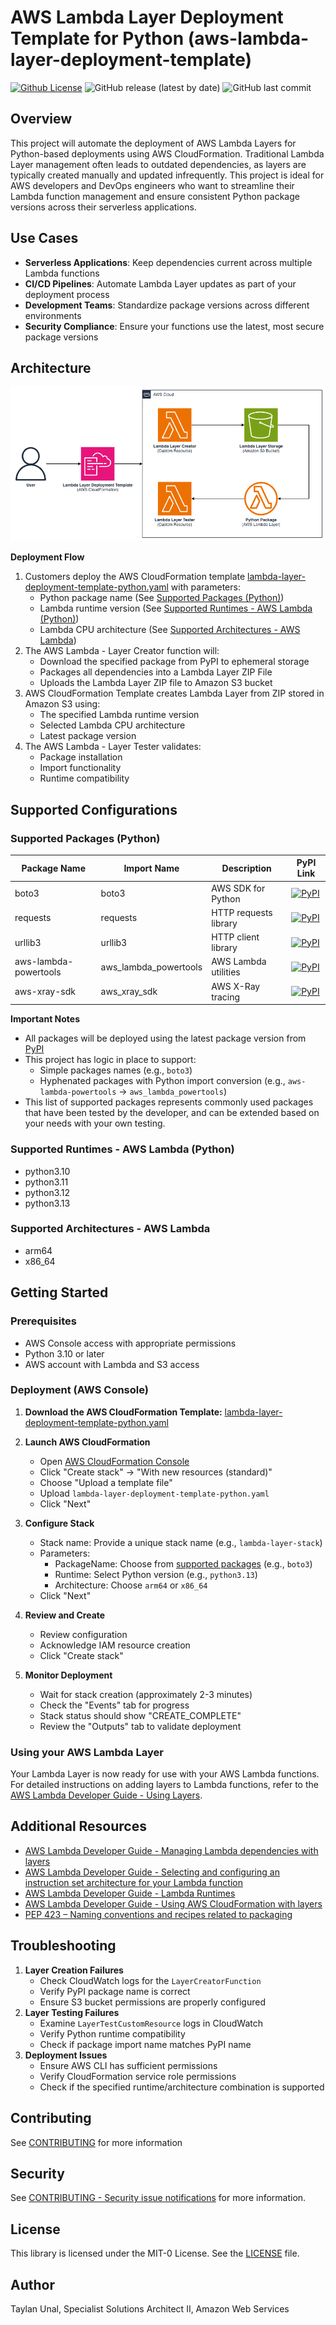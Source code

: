 # AWS Lambda Layer Deployment Template for Python (aws-lambda-layer-deployment-template)
[![Github License](https://img.shields.io/github/license/aws-samples/aws-lambda-layer-deployment-template?style=flat-square)](./LICENSE)
![GitHub release (latest by date)](https://img.shields.io/github/v/release/aws-samples/aws-lambda-layer-deployment-template?style=flat-square)
![GitHub last commit](https://img.shields.io/github/last-commit/aws-samples/aws-lambda-layer-deployment-template)

## Overview
This project will automate the deployment of AWS Lambda Layers for Python-based deployments using AWS CloudFormation. Traditional Lambda Layer management often leads to outdated dependencies, as layers are typically created manually and updated infrequently. This project is ideal for AWS developers and DevOps engineers who want to streamline their Lambda function management and ensure consistent Python package versions across their serverless applications.

## Use Cases
- **Serverless Applications**: Keep dependencies current across multiple Lambda functions
- **CI/CD Pipelines**: Automate Lambda Layer updates as part of your deployment process
- **Development Teams**: Standardize package versions across different environments
- **Security Compliance**: Ensure your functions use the latest, most secure package versions

## Architecture
![AWS Lambda Layer Deployment Template Architecture](images/aws-lambda-layer-deployment-template-light.png)

**Deployment Flow**
1. Customers deploy the AWS CloudFormation template [lambda-layer-deployment-template-python.yaml](lambda-layer-deployment-template-python.yaml) with parameters:
    - Python package name (See [Supported Packages (Python)](#supported-packages-python))
    - Lambda runtime version (See [Supported Runtimes - AWS Lambda (Python)](#supported-runtimes---aws-lambda-python))
    - Lambda CPU architecture (See [Supported Architectures - AWS Lambda](#supported-architectures---aws-lambda))
2. The AWS Lambda - Layer Creator function will:
    - Download the specified package from PyPI to ephemeral storage
    - Packages all dependencies into a Lambda Layer ZIP File
    - Uploads the Lambda Layer ZIP file to Amazon S3 bucket
3. AWS CloudFormation Template creates Lambda Layer from ZIP stored in Amazon S3 using:
    - The specified Lambda runtime version
    - Selected Lambda CPU architecture
    - Latest package version
4. The AWS Lambda - Layer Tester validates:
    - Package installation
    - Import functionality
    - Runtime compatibility
  
## Supported Configurations
### Supported Packages (Python)
| Package Name | Import Name | Description | PyPI Link |
|--------------|-------------|-------------|-----------|
| boto3 | boto3 | AWS SDK for Python | [![PyPI](https://img.shields.io/pypi/v/boto3.svg)](https://pypi.org/project/boto3/) |
| requests | requests | HTTP requests library | [![PyPI](https://img.shields.io/pypi/v/requests.svg)](https://pypi.org/project/requests/) |
| urllib3 | urllib3 | HTTP client library | [![PyPI](https://img.shields.io/pypi/v/urllib3.svg)](https://pypi.org/project/urllib3/) |
| aws-lambda-powertools | aws_lambda_powertools | AWS Lambda utilities | [![PyPI](https://img.shields.io/pypi/v/aws-lambda-powertools.svg)](https://pypi.org/project/aws-lambda-powertools/) |
| aws-xray-sdk | aws_xray_sdk | AWS X-Ray tracing | [![PyPI](https://img.shields.io/pypi/v/aws-xray-sdk.svg)](https://pypi.org/project/aws-xray-sdk/) |

**Important Notes**
- All packages will be deployed using the latest package version from [PyPI](https://pypi.org)
- This project has logic in place to support:
  - Simple packages names (e.g., `boto3`)
  - Hyphenated packages with Python import conversion (e.g., `aws-lambda-powertools` → `aws_lambda_powertools`)
- This list of supported packages represents commonly used packages that have been tested by the developer, and can be extended based on your needs with your own testing.

### Supported Runtimes - AWS Lambda (Python)
- python3.10
- python3.11
- python3.12
- python3.13

### Supported Architectures - AWS Lambda
- arm64
- x86_64

## Getting Started
### Prerequisites
- AWS Console access with appropriate permissions
- Python 3.10 or later
- AWS account with Lambda and S3 access

### Deployment (AWS Console)
1. **Download the AWS CloudFormation Template:** [lambda-layer-deployment-template-python.yaml](lambda-layer-deployment-template-python.yaml)

2. **Launch AWS CloudFormation**
   - Open [AWS CloudFormation Console](https://console.aws.amazon.com/cloudformation)
   - Click "Create stack" → "With new resources (standard)"
   - Choose "Upload a template file"
   - Upload `lambda-layer-deployment-template-python.yaml`
   - Click "Next"

3. **Configure Stack**
   - Stack name: Provide a unique stack name (e.g., `lambda-layer-stack`)
   - Parameters:
     - PackageName: Choose from [supported packages](#supported-packages-python) (e.g., `boto3`)
     - Runtime: Select Python version (e.g., `python3.13`)
     - Architecture: Choose `arm64` or `x86_64`
   - Click "Next"

4. **Review and Create**
   - Review configuration
   - Acknowledge IAM resource creation
   - Click "Create stack"

5. **Monitor Deployment**
   - Wait for stack creation (approximately 2-3 minutes)
   - Check the "Events" tab for progress
   - Stack status should show "CREATE_COMPLETE"
   - Review the "Outputs" tab to validate deployment

### Using your AWS Lambda Layer 
Your Lambda Layer is now ready for use with your AWS Lambda functions. For detailed instructions on adding layers to Lambda functions, refer to the [AWS Lambda Developer Guide - Using Layers](https://docs.aws.amazon.com/lambda/latest/dg/adding-layers.html).

## Additional Resources
- [AWS Lambda Developer Guide - Managing Lambda dependencies with layers](https://docs.aws.amazon.com/lambda/latest/dg/configuration-layers.html)
- [AWS Lambda Developer Guide - Selecting and configuring an instruction set architecture for your Lambda function](https://docs.aws.amazon.com/lambda/latest/dg/foundation-arch.html)
- [AWS Lambda Developer Guide - Lambda Runtimes](https://docs.aws.amazon.com/lambda/latest/dg/lambda-runtimes.html)
- [AWS Lambda Developer Guide - Using AWS CloudFormation with layers](https://docs.aws.amazon.com/lambda/latest/dg/layers-cfn.html)
- [PEP 423 – Naming conventions and recipes related to packaging](https://www.python.org/dev/peps/pep-0423/)

## Troubleshooting
1. **Layer Creation Failures**
   - Check CloudWatch logs for the `LayerCreatorFunction`
   - Verify PyPI package name is correct
   - Ensure S3 bucket permissions are properly configured
2. **Layer Testing Failures**
   - Examine `LayerTestCustomResource` logs in CloudWatch
   - Verify Python runtime compatibility
   - Check if package import name matches PyPI name
3. **Deployment Issues**
   - Ensure AWS CLI has sufficient permissions
   - Verify CloudFormation service role permissions
   - Check if the specified runtime/architecture combination is supported

## Contributing
See [CONTRIBUTING](CONTRIBUTING.md) for more information

## Security
See [CONTRIBUTING - Security issue notifications](CONTRIBUTING.md#security-issue-notifications) for more information.

## License
This library is licensed under the MIT-0 License. See the [LICENSE](LICENSE) file.

## Author
Taylan Unal, Specialist Solutions Architect II, Amazon Web Services
